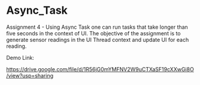 # Async_Task

Assignment 4 - Using Async Task one can run tasks that take longer than five seconds in the context of UI. The objective of the assignment is to generate sensor readings in the UI Thread context and update UI for each reading.


Demo Link:

https://drive.google.com/file/d/1R56jG0mYMFNV2W9uCTXaSF19cXXwGi8O/view?usp=sharing


